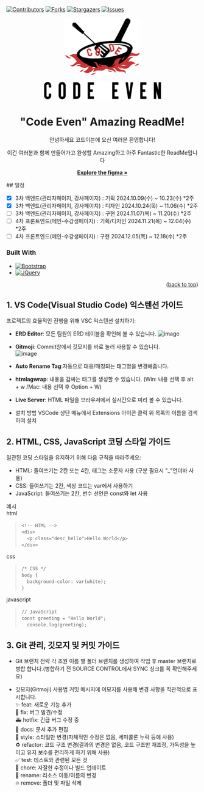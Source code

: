 [![Contributors][contributors-shield]][contributors-url]
[![Forks][forks-shield]][forks-url]
[![Stargazers][stars-shield]][stars-url]
[![Issues][issues-shield]][issues-url]
<div align=center>
  <a href="https://github.com/AppleBee12/Code_Even">
    <img src="images/sb_logo.png" alt="Logo" width="200" height="150">
    <p><img src="images/txt_logo.png" alt="Logo" width="309" height="46"></p>
  </a>
  

<h1 align=center>"Code Even" Amazing ReadMe!</h1>
<p>안녕하세요 코드이븐에 오신 여러분 환영합니다!</p>
<p>이건 여러분과 함께 만들어가고 완성할 Amazing하고 아주 Fantastic한 ReadMe입니다</p>

<a href="https://www.figma.com/design/VH49EasHjN4QLjkcdUEO9n/CODE_EVEN?node-id=0-1&t=n8MCpj3Oq7MdNSB3-1"><strong>Explore the figma »</strong></a>
</div>
## 일정

- [x] 3차 백엔드(관리자페이지, 강사페이지) : 기획 2024.10.09(수) ~ 10.23(수) *2주
- [x] 3차 백엔드(관리자페이지, 강사페이지) : 디자인 2024.10.24(목) ~ 11.06(수) *2주
- [ ] 3차 백엔드(관리자페이지, 강사페이지) : 구현 2024.11.07(목) ~ 11.20(수) *2주
- [ ] 4차 프론트엔드(메인-수강생페이지) : 기획/디자인 2024.11.21(목) ~ 12.04(수) *2주
- [ ] 4차 프론트엔드(메인-수강생페이지) : 구현 2024.12.05(목) ~ 12.18(수) *2주

### Built With

* [![Bootstrap][Bootstrap.com]][Bootstrap-url]
* [![JQuery][JQuery.com]][JQuery-url]

<p align="right">(<a href="#readme-top">back to top</a>)</p>

## 1. VS Code(Visual Studio Code) 익스텐션 가이드
프로젝트의 효율적인 진행을 위해 VSC 익스텐션 설치하기:
* **ERD Editor**: 모든 팀원의 ERD 테이블을 확인해 볼 수 있습니다.
![image](https://github.com/user-attachments/assets/5eb6372b-341f-404f-b2ba-18536ada6fdf)
* **Gitmoji**: Commit창에서 깃모지를 바로 눌러 사용할 수 있습니다.<br>
![image](https://github.com/user-attachments/assets/7ba5fd2d-048f-4bfa-9d5a-1df11f69d41e)
* **Auto Rename Tag**:자동으로 대응/매칭되는 태그명을 변경해줍니다.
* **htmlagwrap**: 내용을 감싸는 태그를 생성할 수 있습니다. (Win: 내용 선택 후 alt + w /Mac: 내용 선택 후 Option + W)
* **Live Server**: HTML 파일을 브라우저에서 실시간으로 미리 볼 수 있습니다.

* 설치 방법
VSCode 상단 메뉴에서 Extensions 아이콘 클릭
위 목록의 이름을 검색하여 설치

## 2. HTML, CSS, JavaScript 코딩 스타일 가이드
일관된 코딩 스타일을 유지하기 위해 다음 규칙을 따라주세요:

* HTML: 들여쓰기는 2칸 또는 4칸, 태그는 소문자 사용 (구분 필요시 "_"언더바 사용)
* CSS: 들여쓰기는 2칸, 색상 코드는 var에서 사용하기
* JavaScript: 들여쓰기는 2칸, 변수 선언은 const와 let 사용


예시<br>
html
> `<!-- HTML -->`<br>
> `<div>`<br>
> `  <p class="desc_hello">Hello World</p>`<br>
> `</div>`<br>

css
> `/* CSS */`<br>
> `body {`<br>
> `  background-color: var(white);`<br>
> `}`<br>

javascript
> `// JavaScript`<br>
> `const greeting = "Hello World";`<br>
> `  console.log(greeting);`


## 3. Git 관리, 깃모지 및 커밋 가이드
* Git 브랜치 전략
각 조원 이름 별 폴더 브랜치를 생성하여 작업 후 master 브랜치로 병합 합니다.(병합하기 전 SOURCE CONTROL에서 SYNC 싱크를 꼭 확인해주세요)<br>

* 깃모지(Gitmoji) 사용법
커밋 메시지에 이모지를 사용해 변경 사항을 직관적으로 표시합니다.<br>
✨ feat: 새로운 기능 추가<br>
🐛 fix: 버그 발견/수정<br>
🚑 hotfix: 긴급 버그 수정 중<br> 
📝 docs: 문서 추가 편집<br>
💄 style: 스타일만 변경(자체적인 수정은 없음, 세미콜론 누락 등에 사용)<br>
♻️ refactor: 코드 구조 변경(결과의 변경은 없음, 코드 구조만 재조정, 가독성을 높이고 유지 보수를 편리하게 하기 위해 사용)<br>
✅ test: 테스트와 관련된 모든 것<br>
🔨 chore: 자잘한 수정이나 빌드 업데이트<br>
🚚 rename: 리소스 이동/이름의 변경<br>
🔥 remove: 폴더 및 파일 삭제


<!-- MARKDOWN LINKS & IMAGES -->
<!-- https://www.markdownguide.org/basic-syntax/#reference-style-links -->
[contributors-shield]: https://img.shields.io/github/contributors/AppleBee12/Code_Even.svg?style=for-the-badge
[contributors-url]: https://github.com/AppleBee12/Code_Even/graphs/contributors
[forks-shield]: https://img.shields.io/github/forks/AppleBee12/Code_Even.svg?style=for-the-badge
[forks-url]: https://github.comAppleBee12/Code_Even/network/members
[stars-shield]: https://img.shields.io/github/stars/AppleBee12/Code_Even.svg?style=for-the-badge
[stars-url]: https://github.com/AppleBee12/Code_Even/stargazers
[issues-shield]: https://img.shields.io/github/issues/AppleBee12/Code_Even.svg?style=for-the-badge
[issues-url]: https://github.com/AppleBee12/Code_Even/issues
[license-shield]: https://img.shields.io/github/license/AppleBee12/Code_Even.svg?style=for-the-badge
[license-url]: https://github.com/AppleBee12/Code_Even/blob/master/LICENSE.txt
[linkedin-shield]: https://img.shields.io/badge/-LinkedIn-black.svg?style=for-the-badge&logo=linkedin&colorB=555
[linkedin-url]: https://linkedin.com/in/AppleBee12
[product-screenshot]: images/screenshot.png
[Next.js]: https://img.shields.io/badge/next.js-000000?style=for-the-badge&logo=nextdotjs&logoColor=white
[Next-url]: https://nextjs.org/
[React.js]: https://img.shields.io/badge/React-20232A?style=for-the-badge&logo=react&logoColor=61DAFB
[React-url]: https://reactjs.org/
[Vue.js]: https://img.shields.io/badge/Vue.js-35495E?style=for-the-badge&logo=vuedotjs&logoColor=4FC08D
[Vue-url]: https://vuejs.org/
[Angular.io]: https://img.shields.io/badge/Angular-DD0031?style=for-the-badge&logo=angular&logoColor=white
[Angular-url]: https://angular.io/
[Svelte.dev]: https://img.shields.io/badge/Svelte-4A4A55?style=for-the-badge&logo=svelte&logoColor=FF3E00
[Svelte-url]: https://svelte.dev/
[Laravel.com]: https://img.shields.io/badge/Laravel-FF2D20?style=for-the-badge&logo=laravel&logoColor=white
[Laravel-url]: https://laravel.com
[Bootstrap.com]: https://img.shields.io/badge/Bootstrap-563D7C?style=for-the-badge&logo=bootstrap&logoColor=white
[Bootstrap-url]: https://getbootstrap.com
[JQuery.com]: https://img.shields.io/badge/jQuery-0769AD?style=for-the-badge&logo=jquery&logoColor=white
[JQuery-url]: https://jquery.com 

